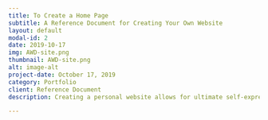 ```yaml
---
title: To Create a Home Page
subtitle: A Reference Document for Creating Your Own Website
layout: default
modal-id: 2
date: 2019-10-17
img: AWD-site.png
thumbnail: AWD-site.png
alt: image-alt
project-date: October 17, 2019
category: Portfolio
client: Reference Document
description: Creating a personal website allows for ultimate self-expression in the modern era. In this reference document, I teach users how to create a website that looks exactly like the they're reading. It can be found <a href="https://cheesesisland.com/AWDSite/To-Create-A-Homepage/">here</a>.

---
```

